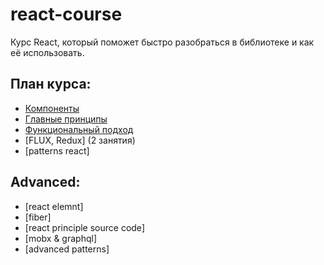 # react-course
Курс React, который поможет быстро разобраться в библиотеке и как её использовать.

## План курса:

- [Компоненты](https://github.com/ximet/react-course/blob/master/components/component.md)
- [Главные принципы](https://github.com/ximet/react-course/blob/master/reactMainPrincipe/mainPrincipe.md)
- [Функциональный подход](https://github.com/ximet/react-course/blob/master/functionalParadigm/functionalParadigm.md)
- [FLUX, Redux] (2 занятия)
- [patterns react]


## Advanced:
- [react elemnt]
- [fiber]
- [react principle source code]
- [mobx & graphql]
- [advanced patterns]
